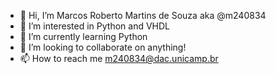 - 👋 Hi, I’m Marcos Roberto Martins de Souza aka @m240834
- 👀 I’m interested in Python and VHDL
- 🌱 I’m currently learning Python
- 💞️ I’m looking to collaborate on anything!
- 📫 How to reach me m240834@dac.unicamp.br

<!---
m240834/m240834 is a ✨ special ✨ repository because its `README.md` (this file) appears on your GitHub profile.
You can click the Preview link to take a look at your changes.
--->
